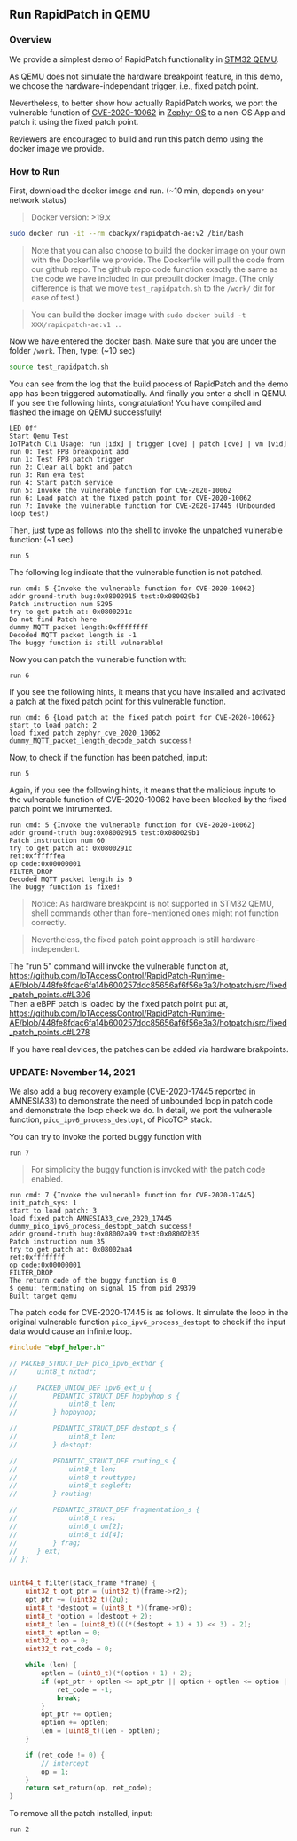 ## Run RapidPatch in QEMU

### Overview

We provide a simplest demo of RapidPatch functionality in [STM32 QEMU](https://github.com/beckus/qemu_stm32). 

As QEMU does not simulate the hardware breakpoint feature, in this demo, we choose the hardware-independant trigger, i.e., fixed patch point.

Nevertheless, to better show how actually RapidPatch works, we port the vulnerable function of [CVE-2020-10062](https://nvd.nist.gov/vuln/detail/CVE-2020-10062) in [Zephyr OS](https://www.zephyrproject.org/) to a non-OS App and patch it using the fixed patch point.

Reviewers are encouraged to build and run this patch demo using the docker image we provide.

### How to Run

First, download the docker image and run. (~10 min, depends on your network status)

> Docker version: >19.x

```bash
sudo docker run -it --rm cbackyx/rapidpatch-ae:v2 /bin/bash
```

> Note that you can also choose to build the docker image on your own with the Dockerfile we provide. The Dockerfile will pull the code from our github repo. The github repo code function exactly the same as the code we have included in our prebuilt docker image. (The only difference is that we move `test_rapidpatch.sh` to the `/work/` dir for ease of test.)

> You can build the docker image with `sudo docker build -t XXX/rapidpatch-ae:v1 .`.

Now we have entered the docker bash. Make sure that you are under the folder `/work`. Then, type: (~10 sec)

```bash
source test_rapidpatch.sh
```

You can see from the log that the build process of RapidPatch and the demo app has been triggered automatically. And finally you enter a shell in QEMU. If you see the following hints, congratulation! You have compiled and flashed the image on QEMU successfully!

```
LED Off
Start Qemu Test
IoTPatch Cli Usage: run [idx] | trigger [cve] | patch [cve] | vm [vid]
run 0: Test FPB breakpoint add
run 1: Test FPB patch trigger
run 2: Clear all bpkt and patch
run 3: Run eva test
run 4: Start patch service
run 5: Invoke the vulnerable function for CVE-2020-10062
run 6: Load patch at the fixed patch point for CVE-2020-10062
run 7: Invoke the vulnerable function for CVE-2020-17445 (Unbounded loop test)
```

Then, just type as follows into the shell to invoke the unpatched vulnerable function: (~1 sec)

```
run 5
```

The following log indicate that the vulnerable function is not patched.

```
run cmd: 5 {Invoke the vulnerable function for CVE-2020-10062}
addr ground-truth bug:0x08002915 test:0x080029b1 
Patch instruction num 5295
try to get patch at: 0x0800291c
Do not find Patch here
dummy MQTT packet length:0xffffffff 
Decoded MQTT packet length is -1
The buggy function is still vulnerable!
```

Now you can patch the vulnerable function with:

```
run 6
```

If you see the following hints, it means that you have installed and activated a patch at the fixed patch point for this vulnerable function.

```
run cmd: 6 {Load patch at the fixed patch point for CVE-2020-10062}
start to load patch: 2
load fixed patch zephyr_cve_2020_10062 dummy_MQTT_packet_length_decode_patch success!
```

Now, to check if the function has been patched, input:

```
run 5
```

Again, if you see the following hints, it means that the malicious inputs to the vulnerable function of CVE-2020-10062 have been blocked by the fixed patch point we intrumented.

```
run cmd: 5 {Invoke the vulnerable function for CVE-2020-10062}
addr ground-truth bug:0x08002915 test:0x080029b1 
Patch instruction num 60
try to get patch at: 0x0800291c
ret:0xffffffea
op code:0x00000001 
FILTER_DROP
Decoded MQTT packet length is 0
The buggy function is fixed!
```

> Notice: As hardware breakpoint is not supported in STM32 QEMU, shell commands other than fore-mentioned ones might not function correctly.

> Nevertheless, the fixed patch point approach is still hardware-independent.

The "run 5" command will invoke the vulnerable function at,   
https://github.com/IoTAccessControl/RapidPatch-Runtime-AE/blob/448fe8fdac6fa14b600257ddc85656af6f56e3a3/hotpatch/src/fixed_patch_points.c#L306  
Then a eBPF patch is loaded by the fixed patch point put at,   
https://github.com/IoTAccessControl/RapidPatch-Runtime-AE/blob/448fe8fdac6fa14b600257ddc85656af6f56e3a3/hotpatch/src/fixed_patch_points.c#L278  

If you have real devices, the patches can be added via hardware brakpoints. 

### UPDATE: November 14, 2021 

We also add a bug recovery example (CVE-2020-17445 reported in AMNESIA33) to demonstrate the need of unbounded loop in patch code and demonstrate the loop check we do. In detail, we port the vulnerable function, `pico_ipv6_process_destopt`, of PicoTCP stack. 

You can try to invoke the ported buggy function with

```
run 7
```

> For simplicity the buggy function is invoked with the patch code enabled.

```
run cmd: 7 {Invoke the vulnerable function for CVE-2020-17445}
init_patch_sys: 1
start to load patch: 3
load fixed patch AMNESIA33_cve_2020_17445 dummy_pico_ipv6_process_destopt_patch success!
addr ground-truth bug:0x08002a99 test:0x08002b35 
Patch instruction num 35
try to get patch at: 0x08002aa4
ret:0xffffffff
op code:0x00000001 
FILTER_DROP
The return code of the buggy function is 0
$ qemu: terminating on signal 15 from pid 29379
Built target qemu
```

The patch code for CVE-2020-17445 is as follows. It simulate the loop in the original vulnerable function `pico_ipv6_process_destopt` to check if the input data would cause an infinite loop.

```C
#include "ebpf_helper.h"

// PACKED_STRUCT_DEF pico_ipv6_exthdr {
//     uint8_t nxthdr;

//     PACKED_UNION_DEF ipv6_ext_u {
//         PEDANTIC_STRUCT_DEF hopbyhop_s {
//             uint8_t len;
//         } hopbyhop;

//         PEDANTIC_STRUCT_DEF destopt_s {
//             uint8_t len;
//         } destopt;

//         PEDANTIC_STRUCT_DEF routing_s {
//             uint8_t len;
//             uint8_t routtype;
//             uint8_t segleft;
//         } routing;

//         PEDANTIC_STRUCT_DEF fragmentation_s {
//             uint8_t res;
//             uint8_t om[2];
//             uint8_t id[4];
//         } frag;
//     } ext;
// };


uint64_t filter(stack_frame *frame) {
    uint32_t opt_ptr = (uint32_t)(frame->r2);
    opt_ptr += (uint32_t)(2u);
    uint8_t *destopt = (uint8_t *)(frame->r0);
    uint8_t *option = (destopt + 2);
    uint8_t len = (uint8_t)(((*(destopt + 1) + 1) << 3) - 2);
    uint8_t optlen = 0;
    uint32_t op = 0;
    uint32_t ret_code = 0;

    while (len) {
        optlen = (uint8_t)(*(option + 1) + 2);
        if (opt_ptr + optlen <= opt_ptr || option + optlen <= option || len - optlen >= len) {
            ret_code = -1;
            break;
        }
        opt_ptr += optlen;
        option += optlen;
        len = (uint8_t)(len - optlen);
    }

    if (ret_code != 0) {
        // intercept
        op = 1;
    }
    return set_return(op, ret_code);
}
```

To remove all the patch installed, input:

```
run 2
```
